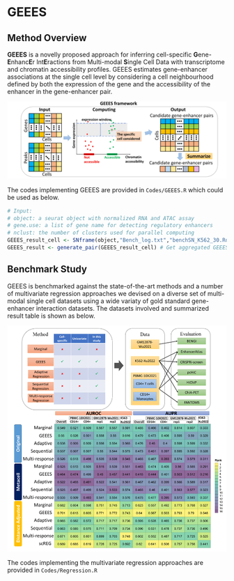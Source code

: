 # GEEES
## Method Overview
**GEEES** is a novelly proposed approach for inferring cell-specific **G**ene-**E**nhanc**E**r Int**E**ractions from Multi-modal **S**ingle Cell Data with transcriptome and chromatin accessibility profiles. GEEES estimates gene-enhancer associations at the single
cell level by considering a cell neighbourhood defined by both the expression of the gene and the accessibility of the enhancer in the gene-enhancer pair.

![alt text](https://github.com/Shuyang12138/GEEES/blob/main/Figures/GEEESFramework.jpg?raw=true)

The codes implementing GEEES are provided in `Codes/GEEES.R` which could be used as below.
```r
# Input:
# object: a seurat object with normalized RNA and ATAC assay
# gene.use: a list of gene name for detecting regulatory enhancers
# nclust: the number of clusters used for parallel computing
GEEES_result_cell <- SNframe(object,"Bench_log.txt","benchSN_K562_30.Rdata",genes.use = gene.use,nclust = nclust) # Get cell-specific GEEES score for gene-enhancer pairs
GEEES_result <- generate_pair(GEEES_result_cell) # Get aggregated GEEES scores for gene-enhancer pairs
```

## Benchmark Study
GEEES is benchmarked against the state-of-the-art methods and a number of multivariate regression approaches we devised on a diverse set of multi-modal single cell datasets using a wide variaty of gold standard gene-enhancer interaction datasets. The datasets involved and summarized result table is shown as below.

![alt text](https://github.com/Shuyang12138/GEEES/blob/main/Figures/Benchmark.jpg?raw=true)

The codes implementing the multivariate regression approaches are provided in `Codes/Regression.R`
